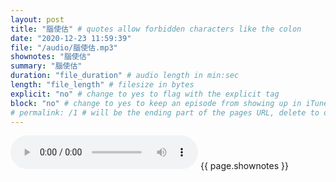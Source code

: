```yaml
---
layout: post
title: "腦使估" # quotes allow forbidden characters like the colon
date: "2020-12-23 11:59:39"
file: "/audio/腦使估.mp3"
shownotes: "腦使估"
summary: "腦使估"
duration: "file_duration" # audio length in min:sec
length: "file_length" # filesize in bytes
explicit: "no" # change to yes to flag with the explicit tag
block: "no" # change to yes to keep an episode from showing up in iTunes
# permalink: /1 # will be the ending part of the pages URL, delete to default to the title
---
```


<audio controls>
<source src="{{site.url}}{{site.baseurl}}{{ page.file }}" type="audio/x-mp3">
Your browser does not support the audio element.
</audio>
{{ page.shownotes }}

